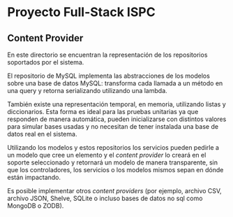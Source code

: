 # Proyecto Full-Stack ISPC

## Content Provider

En este directorio se encuentran la representación de los repositorios
soportados por el sistema.

El repositorio de MySQL implementa las abstracciones de los modelos
sobre una base de datos MySQL: transforma cada llamada a un método en
una query y retorna serializando utilizando una lambda.

También existe una representación temporal, en memoria, utilizando listas
y diccionarios. Esta forma es ideal para las pruebas unitarias ya que
responden de manera automática, pueden inicializarse con distintos
valores para simular bases usadas y no necesitan de tener instalada una
base de datos real en el sistema.

Utilizando los modelos y estos repositorios los servicios pueden pedirle
a un modelo que cree un elemento y el _content provider_ lo creará en el
soporte seleccionado y retornará un modelo de manera transparente, sin
que los controladores, los servicios o los modelos mismos sepan en dónde
están impactando.

Es posible implementar otros _content providers_ (por ejemplo, archivo
CSV, archivo JSON, Shelve, SQLite o incluso bases de datos no sql como
MongoDB o ZODB).